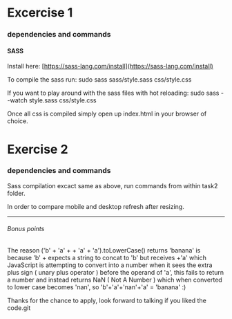 # Excercise 1
### dependencies and commands
#### SASS
Install here: [https://sass-lang.com/install](https://sass-lang.com/install)

To compile the sass run:
    sudo sass sass/style.sass css/style.css

If you want to play around with the sass files with hot reloading:
    sudo sass --watch style.sass css/style.css

Once all css is compiled simply open up index.html in your browser of choice.


# Exercise 2
### dependencies and commands
Sass compilation excact same as above, run commands from within task2 folder.

In order to compare mobile and desktop refresh after resizing.

---
###### Bonus points

The reason ('b' + 'a' + + 'a' + 'a').toLowerCase() returns 'banana' is because 'b' + expects a string to concat to 'b' but receives +'a' which JavaScript is attempting to convert into a number when it sees the extra plus sign ( unary plus operator ) before the operand of 'a', this fails to return a number and instead returns NaN ( Not A Number ) which when converted to lower case becomes 'nan', so 'b'+'a'+'nan'+'a' = 'banana' :) 

Thanks for the chance to apply, look forward to talking if you liked the code.git 
